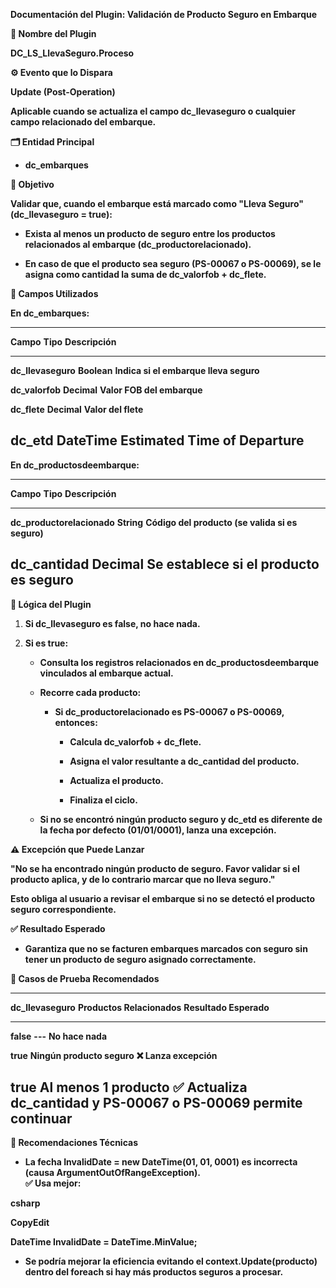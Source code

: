 **Documentación del Plugin: Validación de Producto Seguro en Embarque**

**🧩 Nombre del Plugin**

**DC_LS_LlevaSeguro.Proceso**

**⚙️ Evento que lo Dispara**

**Update (Post-Operation)**

**Aplicable cuando se actualiza el campo dc_llevaseguro o cualquier
campo relacionado del embarque.**

**🗂️ Entidad Principal**

- **dc_embarques**

**🎯 Objetivo**

**Validar que, cuando el embarque está marcado como "Lleva Seguro"
(dc_llevaseguro = true):**

- **Exista al menos un producto de seguro entre los productos
  relacionados al embarque (dc_productorelacionado).**

- **En caso de que el producto sea seguro (PS-00067 o PS-00069), se le
  asigna como cantidad la suma de dc_valorfob + dc_flete.**

**🧾 Campos Utilizados**

**En dc_embarques:**

  ----------------------------------------------------------------------------
  **Campo**            **Tipo**       **Descripción**
  -------------------- -------------- ----------------------------------------
  **dc_llevaseguro**   **Boolean**    **Indica si el embarque lleva seguro**

  **dc_valorfob**      **Decimal**    **Valor FOB del embarque**

  **dc_flete**         **Decimal**    **Valor del flete**

  **dc_etd**           **DateTime**   **Estimated Time of Departure**
  ----------------------------------------------------------------------------

**En dc_productosdeembarque:**

  -----------------------------------------------------------------------------------
  **Campo**                    **Tipo**      **Descripción**
  ---------------------------- ------------- ----------------------------------------
  **dc_productorelacionado**   **String**    **Código del producto (se valida si es
                                             seguro)**

  **dc_cantidad**              **Decimal**   **Se establece si el producto es
                                             seguro**
  -----------------------------------------------------------------------------------

**🔁 Lógica del Plugin**

1.  **Si dc_llevaseguro es false, no hace nada.**

2.  **Si es true:**

    - **Consulta los registros relacionados en dc_productosdeembarque
      vinculados al embarque actual.**

    - **Recorre cada producto:**

      - **Si dc_productorelacionado es PS-00067 o PS-00069, entonces:**

        - **Calcula dc_valorfob + dc_flete.**

        - **Asigna el valor resultante a dc_cantidad del producto.**

        - **Actualiza el producto.**

        - **Finaliza el ciclo.**

    - **Si no se encontró ningún producto seguro y dc_etd es diferente
      de la fecha por defecto (01/01/0001), lanza una excepción.**

**⚠️ Excepción que Puede Lanzar**

**\"No se ha encontrado ningún producto de seguro. Favor validar si el
producto aplica, y de lo contrario marcar que no lleva seguro.\"**

**Esto obliga al usuario a revisar el embarque si no se detectó el
producto seguro correspondiente.**

**✅ Resultado Esperado**

- **Garantiza que no se facturen embarques marcados con seguro sin tener
  un producto de seguro asignado correctamente.**

**🧪 Casos de Prueba Recomendados**

  -------------------------------------------------------------------------------
  **dc_llevaseguro**   **Productos Relacionados**   **Resultado Esperado**
  -------------------- ---------------------------- -----------------------------
  **false**            **---**                      **No hace nada**

  **true**             **Ningún producto seguro**   **❌ Lanza excepción**

  **true**             **Al menos 1 producto        **✅ Actualiza dc_cantidad y
                       PS-00067 o PS-00069**        permite continuar**
  -------------------------------------------------------------------------------

**🧹 Recomendaciones Técnicas**

- **La fecha InvalidDate = new DateTime(01, 01, 0001) es incorrecta
  (causa ArgumentOutOfRangeException).\
  ✅ Usa mejor:**

**csharp**

**CopyEdit**

**DateTime InvalidDate = DateTime.MinValue;**

- **Se podría mejorar la eficiencia evitando el context.Update(producto)
  dentro del foreach si hay más productos seguros a procesar.**
